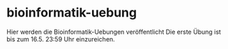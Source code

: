 # bioinformatik-uebung
Hier werden die Bioinformatik-Uebungen veröffentlicht
Die erste Übung ist bis zum 16.5. 23:59 Uhr einzureichen.
